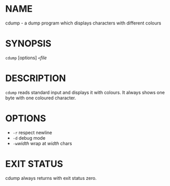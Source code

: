 # NAME

cdump - a dump program which displays characters with different colours

# SYNOPSIS

`cdump` [options] `<`*file*

# DESCRIPTION

`cdump` reads standard input and displays it with colours.
It always shows one byte with one coloured character.

# OPTIONS

  - `-r` respect newline
  - `-d` debug mode
  - `-w`*width* wrap at *width* chars

# EXIT STATUS

cdump always returns with exit status zero.
